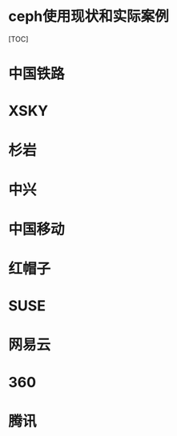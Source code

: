 <h1>ceph使用现状和实际案例</h1>
[TOC]

# 中国铁路


# XSKY

# 杉岩

# 中兴

# 中国移动

# 红帽子

# SUSE

# 网易云

# 360

# 腾讯

# 
